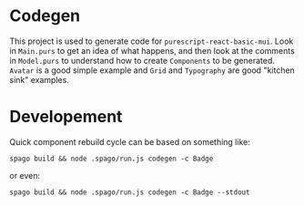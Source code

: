 # Codegen

This project is used to generate code for `purescript-react-basic-mui`. Look in `Main.purs` to get an idea of what happens, and then look at the comments in `Model.purs` to understand how to create `Components` to be generated. `Avatar` is a good simple example and `Grid` and `Typography` are good "kitchen sink" examples. 

# Developement

Quick component rebuild cycle can be based on something like:

```
spago build && node .spago/run.js codegen -c Badge
```

or even:

```
spago build && node .spago/run.js codegen -c Badge --stdout
```
